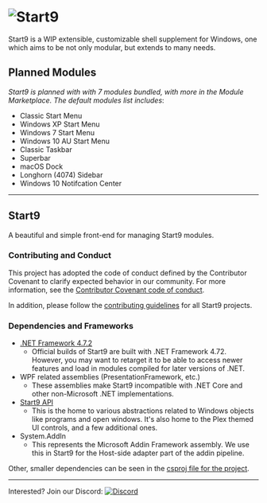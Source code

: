 # ![Start9](https://i.imgur.com/U31cS2J.png)
Start9 is a WIP extensible, customizable shell supplement for Windows, one which aims to be not only modular, but extends to many needs.

## Planned Modules
*Start9 is planned with with 7 modules bundled, with more in the Module Marketplace. The default modules list includes*:
- Classic Start Menu
- Windows XP Start Menu 
- Windows 7 Start Menu
- Windows 10 AU Start Menu
- Classic Taskbar
- Superbar
- macOS Dock
- Longhorn (4074) Sidebar
- Windows 10 Notifcation Center

<!-- ## Compatability
*As Start9 is still in the early stages of development, compatibility isn't a big concern right now*
*Ranking: Excellent, Good, Satisfactory, Needs Improvement, Broken*
| OS            | Compatability | Notes |
| ------------- |---------------|---|
| Windows 10    | Excellent     ||
| Windows 8.1   | Excellent     ||
| Windows 7     | Untested      ||
| Windows Vista | Untested      ||
| Windows XP    | Untested      ||
| ReactOS       | Broken        |  Crashes silently on startup|
-->

---
## Start9
A beautiful and simple front-end for managing Start9 modules.

### Contributing and Conduct
This project has adopted the code of conduct defined by the Contributor Covenant to clarify expected behavior in our community.
For more information, see the [Contributor Covenant code of conduct](https://www.contributor-covenant.org/).

In addition, please follow the [contributing guidelines](https://github.com/StartNine/Start9.Host/blob/master/CONTRIBUTING.md) for all Start9 projects.

### Dependencies and Frameworks
- [.NET Framework 4.7.2](https://www.microsoft.com/net/download/dotnet-framework-runtime/net472)
	- Official builds of Start9 are built with .NET Framework 4.72. However, you may want to retarget it to be able to access newer features and load in modules compiled for later versions of .NET.
- WPF related assemblies (PresentationFramework, etc.)
	- These assemblies make Start9 incompatible with .NET Core and other non-Microsoft .NET implementations. 
- [Start9 API](https://github.com/StartNine/start9-api)
	- This is the home to various abstractions related to Windows objects like programs and open windows. It's also home to the Plex themed UI controls, and a few additional ones.
- System.AddIn
	- This represents the Microsoft Addin Framework assembly. We use this in Start9 for the Host-side adapter part of the addin pipeline.

Other, smaller dependencies can be seen in the [csproj file for the project](https://github.com/StartNine/Start9.Host/blob/master/Start9/Start9.csproj#L36). 


---
Interested? Join our Discord: [![Discord](https://img.shields.io/discord/321793250602254336.svg?style=flat-square&colorB=7289DA)](https://discord.gg/6cpvxBS)
